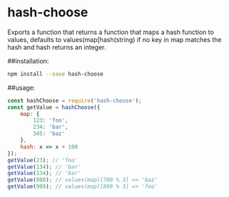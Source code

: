 # hash-choose
Exports a function that returns a function that maps a hash function to values, defaults to values(map[hash(string) if no key in map matches the hash and hash returns an integer.

##installation:
```sh
npm install --save hash-choose
```

##usage:
```js
const hashChoose = require('hash-choose');
const getValue = hashChoose({
    map: {
        123: 'foo',
        234: 'bar',
        345: 'baz'
    },
    hash: x => x + 100
});
getValue(23); // 'foo'
getValue(134); // 'bar'
getValue(134); // 'bar'
getValue(888); // values(map)[700 % 3] => 'baz'
getValue(999); // values(map)[899 % 3] => 'foo'
```

